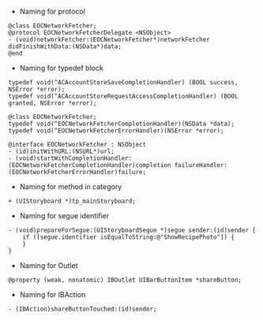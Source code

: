 * Naming for protocol
```objc
@class EOCNetworkFetcher;
@protocol EOCNetworkFetcherDelegate <NSObject>
- (void)networkFetcher:(EOCNetworkFetcher*)networkFetcher didFinishWithData:(NSData*)data; 
@end
```

* Naming for typedef block
```objc
typedef void(^ACAccountStoreSaveCompletionHandler) (BOOL success, NSError *error);
typedef void(^ACAccountStoreRequestAccessCompletionHandler) (BOOL granted, NSError *error);
```

```objc
@class EOCNetworkFetcher;
typedef void(^EOCNetworkFetcherCompletionHandler)(NSData *data); 
typedef void(^EOCNetworkFetcherErrorHandler)(NSError *error);

@interface EOCNetworkFetcher : NSObject 
- (id)initWithURL:(NSURL*)url;
- (void)startWithCompletionHandler:(EOCNetworkFetcherCompletionHandler)completion failureHandler:
(EOCNetworkFetcherErrorHandler)failure;
```

* Naming for method in category
```objc
+ (UIStoryboard *)tp_mainStoryboard;
```
* Naming for segue identifier
```objc
- (void)prepareForSegue:(UIStoryboardSegue *)segue sender:(id)sender {
    if ([segue.identifier isEqualToString:@"ShowRecipePhoto"]) {
    }
}
```
* Naming for Outlet
```objc
@property (weak, nonatomic) IBOutlet UIBarButtonItem *shareButton;
```

* Naming for IBAction
```objc
- (IBAction)shareButtonTouched:(id)sender;
```
